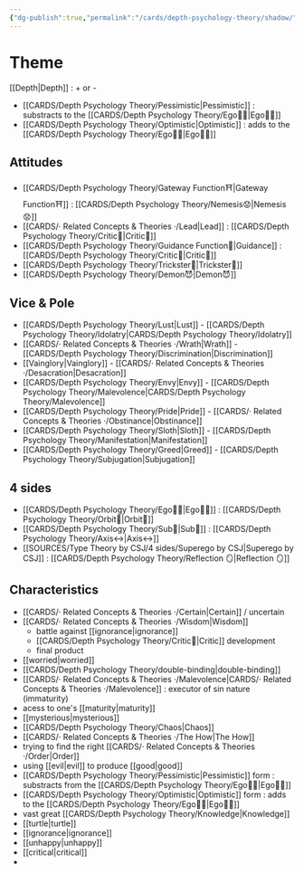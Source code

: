 ```yaml
---
{"dg-publish":true,"permalink":"/cards/depth-psychology-theory/shadow/","created":"2022-12-21T17:09:42.235+01:00","updated":"2023-05-04T16:59:17.372+02:00"}
---
```



# Theme 
[[Depth\|Depth]] : + or - 
- [[CARDS/Depth Psychology Theory/Pessimistic\|Pessimistic]] : substracts to the [[CARDS/Depth Psychology Theory/Ego🙋‍♂️\|Ego🙋‍♂️]] 
- [[CARDS/Depth Psychology Theory/Optimistic\|Optimistic]] : adds to the [[CARDS/Depth Psychology Theory/Ego🙋‍♂️\|Ego🙋‍♂️]]

## Attitudes 
- [[CARDS/Depth Psychology Theory/Gateway Function⛩️\|Gateway Function⛩️]] : [[CARDS/Depth Psychology Theory/Nemesis😟\|Nemesis😟]]
- [[CARDS/· Related Concepts & Theories ·/Lead\|Lead]] : [[CARDS/Depth Psychology Theory/Critic🤔\|Critic🤔]]
- [[CARDS/Depth Psychology Theory/Guidance Function🚿\|Guidance]] : [[CARDS/Depth Psychology Theory/Critic🤔\|Critic🤔]] 
- [[CARDS/Depth Psychology Theory/Trickster🤡\|Trickster🤡]]
- [[CARDS/Depth Psychology Theory/Demon😈\|Demon😈]]

## Vice & Pole
- [[CARDS/Depth Psychology Theory/Lust\|Lust]] - [[CARDS/Depth Psychology Theory/Idolatry\|CARDS/Depth Psychology Theory/Idolatry]]
- [[CARDS/· Related Concepts & Theories ·/Wrath\|Wrath]] - [[CARDS/Depth Psychology Theory/Discrimination\|Discrimination]] 
- [[Vainglory\|Vainglory]] - [[CARDS/· Related Concepts & Theories ·/Desacration\|Desacration]]
- [[CARDS/Depth Psychology Theory/Envy\|Envy]] - [[CARDS/Depth Psychology Theory/Malevolence\|CARDS/Depth Psychology Theory/Malevolence]]
- [[CARDS/Depth Psychology Theory/Pride\|Pride]] - [[CARDS/· Related Concepts & Theories ·/Obstinance\|Obstinance]]
- [[CARDS/Depth Psychology Theory/Sloth\|Sloth]] - [[CARDS/Depth Psychology Theory/Manifestation\|Manifestation]]
- [[CARDS/Depth Psychology Theory/Greed\|Greed]] - [[CARDS/Depth Psychology Theory/Subjugation\|Subjugation]]

## 4 sides 
- [[CARDS/Depth Psychology Theory/Ego🙋‍♂️\|Ego🙋‍♂️]] : [[CARDS/Depth Psychology Theory/Orbit🔄\|Orbit🔄]]
- [[CARDS/Depth Psychology Theory/Sub🤸\|Sub🤸]] : [[CARDS/Depth Psychology Theory/Axis↔️\|Axis↔️]]
- [[SOURCES/Type Theory by CSJ/4 sides/Superego by CSJ\|Superego by CSJ]] : [[CARDS/Depth Psychology Theory/Reflection 🪞\|Reflection 🪞]]

## Characteristics 
- [[CARDS/· Related Concepts & Theories ·/Certain\|Certain]] / uncertain
- [[CARDS/· Related Concepts & Theories ·/Wisdom\|Wisdom]]
	- battle against [[ignorance\|ignorance]]
	- [[CARDS/Depth Psychology Theory/Critic🤔\|Critic]] development
	- final product
- [[worried\|worried]]
- [[CARDS/Depth Psychology Theory/double-binding\|double-binding]]
- [[CARDS/· Related Concepts & Theories ·/Malevolence\|CARDS/· Related Concepts & Theories ·/Malevolence]] : executor of sin nature (immaturity)
- acess to one's [[maturity\|maturity]]
- [[mysterious\|mysterious]]
- [[CARDS/Depth Psychology Theory/Chaos\|Chaos]] 
- [[CARDS/· Related Concepts & Theories ·/The How\|The How]]
- trying to find the right [[CARDS/· Related Concepts & Theories ·/Order\|Order]]
- using [[evil\|evil]] to produce [[good\|good]]
- [[CARDS/Depth Psychology Theory/Pessimistic\|Pessimistic]] form : substracts from the [[CARDS/Depth Psychology Theory/Ego🙋‍♂️\|Ego🙋‍♂️]] 
- [[CARDS/Depth Psychology Theory/Optimistic\|Optimistic]] form : adds to the [[CARDS/Depth Psychology Theory/Ego🙋‍♂️\|Ego🙋‍♂️]] 
- vast great [[CARDS/Depth Psychology Theory/Knowledge\|Knowledge]]
- [[turtle\|turtle]]
- [[ignorance\|ignorance]]
- [[unhappy\|unhappy]]
- [[critical\|critical]] 
- 